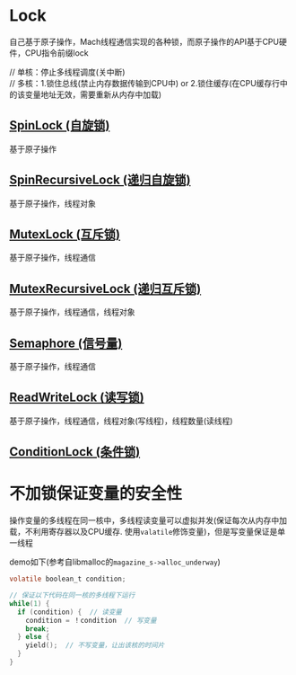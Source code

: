 #  Lock

自己基于原子操作，Mach线程通信实现的各种锁，而原子操作的API基于CPU硬件，CPU指令前缀lock


// 单核：停止多线程调度(关中断)    
// 多核：1.锁住总线(禁止内存数据传输到CPU中) or 2.锁住缓存(在CPU缓存行中的该变量地址无效，需要重新从内存中加载)

## [SpinLock (自旋锁)](https://github.com/TannerJin/Lock/blob/master/Lock/Sources/SpinLock.swift)

基于原子操作

## [SpinRecursiveLock (递归自旋锁)](https://github.com/TannerJin/Lock/blob/master/Lock/Sources/SpinRecursiveLock.swift)

基于原子操作，线程对象

## [MutexLock (互斥锁)](https://github.com/TannerJin/Lock/blob/master/Lock/Sources/MutexLock.swift)

基于原子操作，线程通信

## [MutexRecursiveLock (递归互斥锁)](https://github.com/TannerJin/Lock/blob/master/Lock/Sources/MutexRecursiveLock.swift)

基于原子操作，线程通信，线程对象

## [Semaphore (信号量)](https://github.com/TannerJin/Lock/blob/master/Lock/Sources/Semaphore.swift)

基于原子操作，线程通信

## [ReadWriteLock (读写锁)](https://github.com/TannerJin/Lock/blob/master/Lock/Sources/ReadWriteLock.swift)

基于原子操作，线程通信，线程对象(写线程)，线程数量(读线程)

## [ConditionLock (条件锁)](https://github.com/TannerJin/Lock/blob/master/Lock/Sources/ConditionLock.swift)

# 不加锁保证变量的安全性

操作变量的多线程在同一核中，多线程读变量可以虚拟并发(保证每次从内存中加载，不利用寄存器以及CPU缓存. 使用`valatile`修饰变量)，但是写变量保证是单一线程

demo如下(参考自libmalloc的`magazine_s->alloc_underway`)

```c
volatile boolean_t condition;   

// 保证以下代码在同一核的多线程下运行
while(1) {
  if (condition) {  // 读变量
    condition = ！condition  // 写变量
    break;
  } else {
    yield();  // 不写变量，让出该核的时间片
  }
}
```


